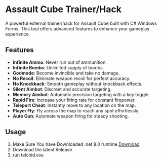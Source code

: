 # Assault Cube Trainer/Hack

A powerful external trainer/hack for Assault Cube built with C# Windows Forms. This tool offers advanced features to enhance your gameplay experience.

## Features

- **Infinite Ammo**: Never run out of ammunition.
- **Infinite Bombs**: Unlimited supply of bombs.
- **Godmode**: Become invincible and take no damage.
- **No Recoil**: Eliminate weapon recoil for perfect accuracy.
- **No Knockback**: Smooth gameplay without knockback effects.
- **Silent Aimbot**: Discreet and accurate targeting.
- **Memory Aimbot**: Automatic precision targeting with a key toggle.
- **Rapid Fire**: Increase your firing rate for constant firepower.
- **Teleport Cheat**: Instantly move to any location on the map.
- **Player Fly**: Fly across the map to reach any spot effortlessly.
- **Auto Gun**: Automate weapon firing for steady shooting.

## Usage
1. Make Sure You have Downloaded .net 8.0 runtime [Download](https://dotnet.microsoft.com/en-us/download/dotnet/8.0)
1. Download the latest Release
2. run telchid.exe
